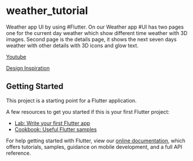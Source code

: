 # weather_tutorial

Weather app UI by using #Flutter.
On our Weather app #UI has two pages one for the current day weather which show different time weather with 3D images. Second page is the details page, it shows the next seven days weather with other details with 3D icons and glow text.

[Youtube](https://youtu.be/HDbpc7MXxFc)

[Design Inspiration](https://dribbble.com/shots/15661680-Weather-App)


## Getting Started

This project is a starting point for a Flutter application.

A few resources to get you started if this is your first Flutter project:

- [Lab: Write your first Flutter app](https://flutter.dev/docs/get-started/codelab)
- [Cookbook: Useful Flutter samples](https://flutter.dev/docs/cookbook)

For help getting started with Flutter, view our
[online documentation](https://flutter.dev/docs), which offers tutorials,
samples, guidance on mobile development, and a full API reference.
